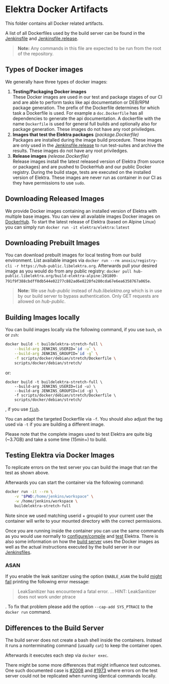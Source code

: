 # Elektra Docker Artifacts

This folder contains all Docker related artifacts.

A list of all Dockerfiles used by the build server can be found in the
[Jenkinsfile](https://master.libelektra.org/scripts/jenkins/Jenkinsfile) and
[Jenkinsfile.release](https://master.libelektra.org/scripts/jenkins/Jenkinsfile.release).

> **Note:**
> Any commands in this file are expected to be run from the root
> of the repository.

## Types of Docker images

We generally have three types of docker images:

1. **Testing/Packaging Docker images**  
   These Docker images are used in our test and package stages of our CI and are able to perform tasks like api documentation or DEB/RPM package generation.
   The prefix of the Dockerfile determines for which task a Dockerfile is used.
   For example a `doc.Dockerfile` has all dependencies to generate the api documentation.
   A dockerfile with the name `Dockerfile` is used for general full builds and optionally also for package generation.
   These images do not have any root priviledges.
2. **Images that test the Elektra packages** _(package.Dockerfile)_  
   Packages are installed during the image build procedure.
   These images are only used in the [Jenkinsfile.release](https://master.libelektra.org/scripts/jenkins/Jenkinsfile.release) to run test-suites and archive the results.
   These images do not have any root priviledges.
3. **Release images** _(release.Dockerfile)_  
   Release images install the latest released version of Elektra (from source or packages)
   and are pushed to DockerHub and our public Docker registry.
   During the build stage, tests are executed on the installed version of Elektra.
   These images are never run as container in our CI as they have permissions to use `sudo`.

## Downloading Released Images

We provide Docker images containing an installed version of Elektra with multiple base images.
You can view all available images Docker images on [DockerHub](https://hub.docker.com/r/elektra/elektra).
To start the latest release of Elektra (based on Alpine Linux) you can simply run `docker run -it elektra/elektra:latest`

## Downloading Prebuilt Images

You can download prebuilt images for local testing from our build environment.
List available images via `docker run --rm anoxis/registry-cli -r https://hub-public.libelektra.org`.
Afterwards pull your desired image as you would do from any public registry:
`docker pull hub-public.libelektra.org/build-elektra-alpine:201809-791f9f388cbdff0db544e02277c882ad6e8220fe280cda67e6ea6358767a065e`.

> **Note:**
> We use _hub-public_ instead of _hub.libelektra.org_ which is in use by our
> build server to bypass authentication.
> Only GET requests are allowed on _hub-public_.

## Building Images locally

You can build images locally via the following command, if you use `bash`, `sh` or `zsh`:

```sh
docker build -t buildelektra-stretch-full \
    --build-arg JENKINS_USERID=`id -u` \
    --build-arg JENKINS_GROUPID=`id -g` \
    -f scripts/docker/debian/stretch/Dockerfile \
    scripts/docker/debian/stretch/
```

or:

```fish
docker build -t buildelektra-stretch-full \
    --build-arg JENKINS_USERID=(id -u) \
    --build-arg JENKINS_GROUPID=(id -g) \
    -f scripts/docker/debian/stretch/Dockerfile \
    scripts/docker/debian/stretch/
```

, if you use [`fish`](https://fishshell.com).

You can adapt the targeted Dockerfile via `-f`.
You should also adjust the tag used via `-t` if you are building a different
image.

Please note that the complete images used to test Elektra are quite big
(~3.7GB) and take a some time (15min+) to build.

## Testing Elektra via Docker Images

To replicate errors on the test server you can build the image that ran the
test as shown above.

Afterwards you can start the container via the following command:

```sh
docker run -it --rm \
    -v "$PWD:/home/jenkins/workspace" \
    -w /home/jenkins/workspace \
    buildelektra-stretch-full
```

Note since we used matching userid + groupid to your current user the container
will write to your mounted directory with the correct permissions.

Once you are running inside the container you can use the same commands as you
would use normally to
[configure/compile](https://master.libelektra.org/doc/COMPILE.md)
and [test](https://master.libelektra.org/doc/TESTING.md) Elektra.
There is also some information on how the
[build server](https://master.libelektra.org/doc/BUILDSERVER.md) uses
the Docker images as well as the actual instructions executed by the
build server in our
[Jenkinsfiles](https://master.libelektra.org/scripts/jenkins).

### ASAN

If you enable the leak sanitizer using the option `ENABLE_ASAN` the build [might fail](https://github.com/google/sanitizers/issues/764) printing the following error message:

> LeakSanitizer has encountered a fatal error.
> …
> HINT: LeakSanitizer does not work under ptrace

. To fix that problem please add the option `--cap-add SYS_PTRACE` to the `docker run` command.

## Differences to the Build Server

The build server does not create a bash shell inside the containers.
Instead it runs a nonterminating command (usually `cat`) to keep the container
open.

Afterwards it executes each step via `docker exec`.

There might be some more differences that might influence test outcomes.
One such documented case is [#2008](https://issues.libelektra.org/2008) and
[#1973](https://issues.libelektra.org/1973) where errors on the test
server could not be replicated when running identical commands locally.
